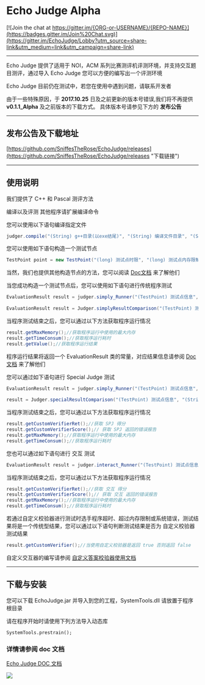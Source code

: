 # Echo Judge Alpha

[![Join the chat at https://gitter.im/{ORG-or-USERNAME}/{REPO-NAME}](https://badges.gitter.im/Join%20Chat.svg)](https://gitter.im/EchoJudge/Lobby?utm_source=share-link&utm_medium=link&utm_campaign=share-link)

------

Echo Judge 提供了适用于 NOI，ACM 系列比赛测评机评测环境，并支持交互题目测评，通过导入 Echo Judge 您可以方便的编写出一个评测环境

Echo Judge 目前仍在测试中，若您在使用中遇到问题，请联系开发者

由于一些特殊原因，于  **2017.10.25** 日及之前更新的版本号错误,我们将不再提供 **v0.1.1_Alpha** 及之前版本的下载方式。
具体版本号请参见下方的 **发布公告**

----------
## 发布公告及下载地址
[https://github.com/SniffesTheRose/EchoJudge/releases](https://github.com/SniffesTheRose/EchoJudge/releases "下载链接")



----------

## 使用说明



我们提供了 C++ 和 Pascal 测评方法

编译以及评测 其他程序请扩展编译命令



您可以使用以下语句编译指定文件

``` java
judger.compile("(String) g++目录(以exe结尾)", "(String) 编译文件目录", "(String) 可执行文件目录");
```



您可以使用如下语句构造一个测试节点

``` java
TestPoint point = new TestPoint("(long) 测试点时限", "(long) 测试点内存限制", "(long) 测试点分值", TestPoint.Ignore_Space, "(String) 输入文件目录", "(String) 输出文件目录");
```



当然，我们也提供其他构造节点的方法，您可以阅读 [Doc文档](https://sniffestherose.github.io/EchoJudge/doc/codeJudger/TestPoint.html) 来了解他们



当您成功构造一个测试节点后，您可以使用如下语句进行传统程序测试

``` java
EvaluationResult result = judger.simply_Runner("(TestPoint) 测试点信息", "(String) 程序目录", "(String) 临时选手输出文件目录");//通过传统方法运行程序
		
EvaluationResult result = Judger.simplyResultComparison("(TestPoint) 测试点信息", "(String) 临时选手输出文件目录", "(EvaluationResult) 选手程序运行结果");//通过传统方法比较答案
```



当程序测试结束之后，您可以通过以下方法获取程序运行情况

``` java
result.getMaxMemory();//获取程序运行中使用的最大内存
result.getTimeConsum();//获取程序运行耗时
result.getValue();//获取程序运行结果
```

程序运行结果将返回一个 EvaluationResult 类的常量，对应结果信息请参阅 [Doc文档](https://sniffestherose.github.io/EchoJudge/doc/constant-values.html#codeJudger.EvaluationResult.Accepted) 来了解他们



您可以通过如下语句进行 Special Judge 测试

``` java
EvaluationResult result = judger.simply_Runner("(TestPoint) 测试点信息", "(String) 程序目录", "(String) 临时选手输出文件目录");//通过传统方法运行程序
		
result = Judger.specialResultComparison("(TestPoint) 测试点信息", "(String) SPJ程序目录", "(String) 临时选手输出文件目录", "(EvaluationResult) 选手程序运行结果", "(String) 得分目录", "(String) 错误报告目录");
```



当程序测试结束之后，您可以通过以下方法获取程序运行情况

``` java
result.getCustomVerifierRet();//获取 SPJ 得分
result.getCustomVerifierScore();// 获取 SPJ 返回的错误报告
result.getMaxMemory();//获取程序运行中使用的最大内存
result.getTimeConsum();//获取程序运行耗时
```



您也可以通过如下语句进行 交互 测试



```java
EvaluationResult result = judger.interact_Runner("(TestPoint) 测试点信息", "(String) 程序目录", "(String) 交互器程序目录", "(String) 得分目录", "(String) 错误报告目录");
```



当程序测试结束之后，您可以通过以下方法获取程序运行情况

```java
result.getCustomVerifierRet();//获取 交互 得分
result.getCustomVerifierScore();// 获取 交互 返回的错误报告
result.getMaxMemory();//获取程序运行中使用的最大内存
result.getTimeConsum();//获取程序运行耗时
```



若通过自定义校验器进行测试时选手程序超时、超过内存限制或系统错误，测试结果将是一个传统型结果，您可以通过以下语句判断测试结果是否为 自定义校验器测试结果

```java
result.getCustomVerifier();//当使用自定义校验器是返回 true 否则返回 false
```



自定义交互器的编写请参阅 [自定义答案校验器使用文档](https://sniffestherose.github.io/EchoJudge/Echo%20Judge%20%E8%87%AA%E5%AE%9A%E4%B9%89%E7%AD%94%E6%A1%88%E6%A0%A1%E9%AA%8C%E5%99%A8%E4%BD%BF%E7%94%A8%E8%AF%B4%E6%98%8E)



------

## 下载与安装

您可以下载 EchoJudge.jar 并导入到您的工程，SystemTools.dll 请放置于程序根目录

请在程序开始时请使用下列方法导入动态库

	SystemTools.prestrain();

### 详情请参阅 doc 文档

[Echo Judge DOC 文档](https://sniffestherose.github.io/EchoJudge/doc/index.html)

![](https://upload.wikimedia.org/wikipedia/en/5/52/Bang_dream.jpg)
